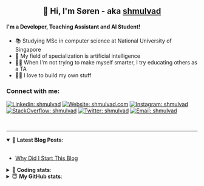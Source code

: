 <h2 align="center">
	👋 Hi, I'm Søren - aka <a href="https://shmulvad.com">shmulvad</a>
</h2>

#### I'm a Developer, Teaching Assistant and AI Student!
- 📚 Studying MSc in computer science at National University of Singapore
- 🧠 My field of specialization is artificial intelligence
- 👨‍🏫 When I'm not trying to make myself smarter, I try educating others as a TA
- 👨‍💻 I love to build my own stuff

### Connect with me:

[![Linkedin: shmulvad](https://img.shields.io/badge/shmulvad-blue?style=flat&logo=Linkedin&logoColor=white)][linkedin]
[![Website: shmulvad.com](https://img.shields.io/badge/shmulvad.com-47CCCC?&style=flat&logo=Google-Chrome&logoColor=white)][website]
[![Instagram: shmulvad](https://img.shields.io/badge/-@shmulvad-purple?style=flat&logo=Instagram&logoColor=white)][instagram]
[![StackOverflow: shmulvad](https://img.shields.io/badge/shmulvad-FE7A16?style=flat&logo=stack-overflow&logoColor=white)][stackOverflow]
[![Twitter: shmulvad](https://img.shields.io/badge/@shmulvad-1ca0f1?style=flat&logo=twitter&logoColor=white)][twitter]
[![Email: shmulvad](https://img.shields.io/badge/shmulvad-D14836?style=flat&logo=gmail&logoColor=white)][mail]

<br />

---

<details open>
 <summary>📕 <b>Latest Blog Posts</b>: </summary>

<br>

<!-- BLOG-POST-LIST:START -->
- [Why Did I Start This Blog](https://shmulvad.com/blog/why-did-start-this-blog)
<!-- BLOG-POST-LIST:END -->

</details>

<!-- --- -->

<details>
 <summary>🤖 <b>Coding stats</b>: </summary>

<br>

<!--START_SECTION:waka-->
**I'm a Night 🦉** 

```text
🌞 Morning    71 commits     ██░░░░░░░░░░░░░░░░░░░░░░░   8.3% 
🌆 Daytime    310 commits    █████████░░░░░░░░░░░░░░░░   36.26% 
🌃 Evening    298 commits    ████████░░░░░░░░░░░░░░░░░   34.85% 
🌙 Night      176 commits    █████░░░░░░░░░░░░░░░░░░░░   20.58%

```


📊 **This Week I Spent My Time On** 

```text
💬 Programming Languages: 
Python                   16 hrs 15 mins      ██████████████████░░░░░░░   72.04% 
Other                    2 hrs 55 mins       ███░░░░░░░░░░░░░░░░░░░░░░   13.0% 
SQL                      1 hr 9 mins         █░░░░░░░░░░░░░░░░░░░░░░░░   5.17% 
Markdown                 1 hr 1 min          █░░░░░░░░░░░░░░░░░░░░░░░░   4.54% 
YAML                     54 mins             █░░░░░░░░░░░░░░░░░░░░░░░░   4.05%

🔥 Editors: 
VS Code                  19 hrs 16 mins      █████████████████████░░░░   85.46% 
Zsh                      2 hrs 53 mins       ███░░░░░░░░░░░░░░░░░░░░░░   12.8% 
Sublime Text             23 mins             ░░░░░░░░░░░░░░░░░░░░░░░░░   1.74%

🐱‍💻 Projects: 
faktanet-scraper         7 hrs 58 mins       ████████░░░░░░░░░░░░░░░░░   35.38% 
find_close_num_matches   6 hrs 46 mins       ███████░░░░░░░░░░░░░░░░░░   30.0% 
close_numerical_matches  3 hrs 52 mins       ████░░░░░░░░░░░░░░░░░░░░░   17.19% 
faktanet                 1 hr 43 mins        ██░░░░░░░░░░░░░░░░░░░░░░░   7.64% 
validator-gui            1 hr 14 mins        █░░░░░░░░░░░░░░░░░░░░░░░░   5.49%

```


 Last Updated on 14/07/2021
<!--END_SECTION:waka-->

</details>

<!-- --- -->

<details>
 <summary>😇 <b>My GitHub stats</b>: </summary>

<br>

<img align="left" alt="shmulvad's Github Stats" src="https://github-readme-stats.vercel.app/api?username=shmulvad&show_icons=true&hide_border=true" />

</details>



[website]: https://shmulvad.com
[twitter]: https://twitter.com/shmulvad
[linkedin]: https://linkedin.com/in/shmulvad
[instagram]: https://instagram.com/shmulvad
[stackOverflow]: https://stackoverflow.com/users/9248793/shmulvad
[mail]: mailto:shmulvad@gmail.com
[github]: https://github.com/shmulvad
